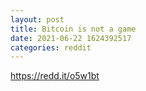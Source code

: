 ```yaml
--- 
layout: post 
title: Bitcoin is not a game 
date: 2021-06-22 1624392517 
categories: reddit 
--- 
```

https://redd.it/o5w1bt